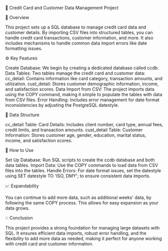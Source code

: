 
🏦 Credit Card and Customer Data Management Project


📜 Overview


This project sets up a SQL database to manage credit card data and customer details. By importing CSV files into structured tables, you can handle credit card transactions, customer information, and more. It also includes mechanisms to handle common data import errors like date formatting issues.

⚙️ Key Features


Create Database: We begin by creating a dedicated database called ccdb.
Data Tables: Two tables manage the credit card and customer data:
cc_detail: Contains information like card category, transaction amounts, and utilization.
cust_detail: Stores customer demographic information, income, and satisfaction scores.
Data Import from CSV: The project imports data using the COPY command, making it simple to populate the tables with data from CSV files.
Error Handling: Includes error management for date format inconsistencies by adjusting the PostgreSQL datestyle.


📂 Data Structure


cc_detail Table:
Card Details: Includes client number, card type, annual fees, credit limits, and transaction amounts.
cust_detail Table:
Customer Information: Stores customer age, gender, education, marital status, income, and satisfaction scores.


🚀 How to Use


Set Up Database: Run SQL scripts to create the ccdb database and both data tables.
Import Data: Use the COPY commands to load data from CSV files into the tables.
Handle Errors: For date format issues, set the datestyle using SET datestyle TO 'ISO, DMY'; to ensure consistent data imports.


📈 Expandability


You can continue to add more data, such as additional weeks' data, by following the same COPY process. This allows for easy expansion as your data grows.

💡 Conclusion


This project provides a strong foundation for managing large datasets with SQL. It ensures efficient data imports, robust error handling, and the flexibility to add more data as needed, making it perfect for anyone working with credit card and customer information.
